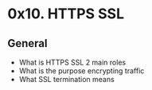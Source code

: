 # 0x10. HTTPS SSL

## General
* What is HTTPS SSL 2 main roles
* What is the purpose encrypting traffic
* What SSL termination means
